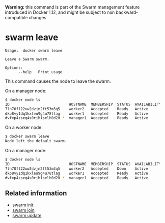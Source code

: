 <!--[metadata]>
+++
title = "swarm leave"
description = "The swarm leave command description and usage"
keywords = ["swarm, leave"]
[menu.main]
parent = "smn_cli"
+++
<![end-metadata]-->

**Warning:** this command is part of the Swarm management feature introduced in Docker 1.12, and might be subject to non backward-compatible changes.

# swarm leave

	Usage:	docker swarm leave

	Leave a Swarm swarm.

	Options:
	      --help   Print usage

This command causes the node to leave the swarm.

On a manager node:
```bash
$ docker node ls
ID                           HOSTNAME  MEMBERSHIP  STATUS  AVAILABILITY  MANAGER STATUS         LEADER
7ln70fl22uw2dvjn2ft53m3q5    worker2   Accepted    Ready   Active
dkp8vy1dq1kxleu9g4u78tlag    worker1   Accepted    Ready   Active        Reachable
dvfxp4zseq4s0rih1selh0d20 *  manager1  Accepted    Ready   Active        Reachable              Yes
```

On a worker node:
```bash
$ docker swarm leave
Node left the default swarm.
```

On a manager node:
```bash
$ docker node ls
ID                           HOSTNAME  MEMBERSHIP  STATUS  AVAILABILITY  MANAGER STATUS         LEADER
7ln70fl22uw2dvjn2ft53m3q5    worker2   Accepted    Down    Active
dkp8vy1dq1kxleu9g4u78tlag    worker1   Accepted    Ready   Active        Reachable
dvfxp4zseq4s0rih1selh0d20 *  manager1  Accepted    Ready   Active        Reachable              Yes
```

## Related information

* [swarm init](swarm_init.md)
* [swarm join](swarm_join.md)
* [swarm update](swarm_update.md)
